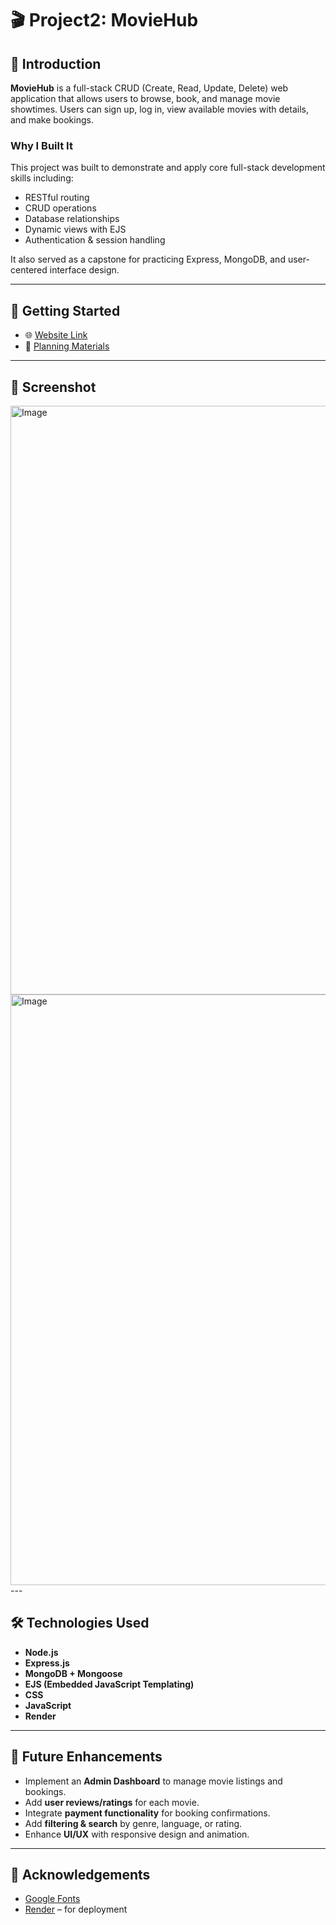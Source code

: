 # 🎬 Project2: MovieHub

## 📝 Introduction

**MovieHub** is a full-stack CRUD (Create, Read, Update, Delete) web application that allows users to browse, book, and manage movie showtimes. Users can sign up, log in, view available movies with details, and make bookings.

### Why I Built It

This project was built to demonstrate and apply core full-stack development skills including:

* RESTful routing
* CRUD operations
* Database relationships
* Dynamic views with EJS
* Authentication & session handling

It also served as a capstone for practicing Express, MongoDB, and user-centered interface design.

---

## 🚀 Getting Started

* 🌐 [Website Link](https://movie-hub-1r96.onrender.com)
* 📂 [Planning Materials](https://github.com/user-attachments/files/21582686/Project.2.Plan.docx)

---

## 🎨 Screenshot

<img width="1919" height="942" alt="Image" src="https://github.com/user-attachments/assets/7019fb67-2f55-4316-84f6-6b2c49c03c2f" />

<img width="1894" height="945" alt="Image" src="https://github.com/user-attachments/assets/4121a36c-be74-4c8e-b467-f99579c9f130" />
---

## 🛠️ Technologies Used

* **Node.js**
* **Express.js**
* **MongoDB + Mongoose**
* **EJS (Embedded JavaScript Templating)**
* **CSS**
* **JavaScript**
* **Render**

---

## 🔮 Future Enhancements

* Implement an **Admin Dashboard** to manage movie listings and bookings.
* Add **user reviews/ratings** for each movie.
* Integrate **payment functionality** for booking confirmations.
* Add **filtering & search** by genre, language, or rating.
* Enhance **UI/UX** with responsive design and animation.

---

## 🙏 Acknowledgements

* [Google Fonts](https://fonts.google.com/)
* [Render](https://render.com) – for deployment
